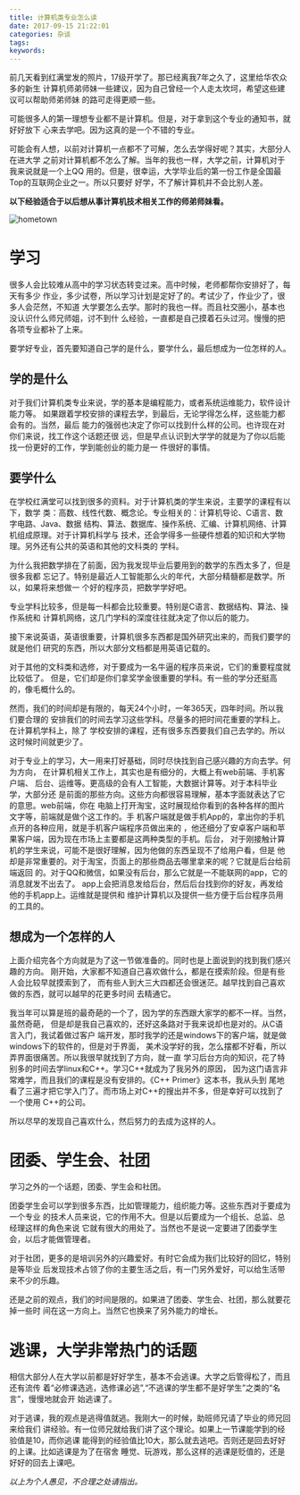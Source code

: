 ```yaml
---
title: 计算机类专业怎么读
date: 2017-09-15 21:22:01
categories: 杂谈
tags:
keywords:
---
```



前几天看到红满堂发的照片，17级开学了。那已经离我7年之久了，这里给华农众多的新生
计算机师弟师妹一些建议，因为自己曾经一个人走太坎坷，希望这些建议可以帮助师弟师妹
的路可走得更顺一些。

<!-- more -->

可能很多人的第一理想专业都不是计算机。但是，对于拿到这个专业的通知书，就好好放下
心来去学吧。因为这真的是一个不错的专业。

可能会有人想，以前对计算机一点都不了可解，怎么去学得好呢？其实，大部分人在进大学
之前对计算机都不怎么了解。当年的我也一样，大学之前，计算机对于我来说就是一个上QQ
用的。但是，很幸运，大学毕业后的第一份工作是全国最Top的互联网企业之一。所以只要好
好学，不了解计算机并不会比别人差。

**以下经验适合于以后想从事计算机技术相关工作的师弟师妹看。**

![hometown](https://tenfy.cn/picture/hometown.jpg)

# 学习
很多人会比较难从高中的学习状态转变过来。高中时候，老师都帮你安排好了，每天有多少
作业，多少试卷，所以学习计划是定好了的。考试少了，作业少了，很多人会茫然，不知道
大学要怎么去学。那时的我也一样。而且社交圈小，基本也没认识什么师兄师姐，讨不到什
么经验，一直都是自己摸着石头过河。慢慢的把各项专业都补了上来。

要学好专业，首先要知道自己学的是什么，要学什么，最后想成为一位怎样的人。

## 学的是什么
对于我们计算机类专业来说，学的基本是编程能力，或者系统运维能力，软件设计能力等。
如果跟着学校安排的课程去学，到最后，无论学得怎么样，这些能力都会有的。当然，最后
能力的强弱也决定了你可以找到什么样的公司。也许现在对你们来说，找工作这个话题还很
远，但是早点认识到大学学的就是为了你以后能找一份更好的工作，学到能创业的能力是一
件很好的事情。

## 要学什么
在学校红满堂可以找到很多的资料。对于计算机类的学生来说，主要学的课程有以下，数学
类：高数、线性代数、概念论。专业相关的：计算机导论、C语言、数字电路、Java、数据
结构、算法、数据库、操作系统、汇编、计算机网络、计算机组成原理。对于计算机科学与
技术，还会学得多一些硬件想着的知识和大学物理。另外还有公共的英语和其他的文科类的
学科。

为什么我把数学排在了前面，因为我发现毕业后要用到的数学的东西太多了，但是很多我都
忘记了。特别是最近人工智能那么火的年代，大部分精髓都是数学。所以，如果将来想做一
个好的程序员，把数学学好吧。


专业学科比较多，但是每一科都会比较重要。特别是C语言、数据结构、算法、操作系统和
计算机网络，这几门学科的深度往往就决定了你以后的能力。

接下来说英语，英语很重要，计算机很多东西都是国外研究出来的，而我们要学的就是他们
研究的东西，所以大部分文档都是用英语记载的。

对于其他的文科类和选修，对于要成为一名牛逼的程序员来说，它们的重要程度就比较低了。
但是，它们却是你们拿奖学金很重要的学科。有一些的学分还挺高的，像毛概什么的。

然而，我们的时间却是有限的，每天24个小时，一年365天，四年时间。所以我们要合理的
安排我们的时间去学习这些学科。尽量多的把时间花重要的学科上。在计算机学科上，除了
学校安排的课程，还有很多东西要我们自己去学的。所以这时候时间就更少了。

对于专业上的学习，大一用来打好基础，同时尽快找到自己感兴趣的方向去学。何为方向，
在计算机相关工作上，其实也是有细分的，大概上有web前端、手机客户端、
后台、运维等。更高级的会有人工智能，大数据计算等。对于本科毕业学，大部分还
是前面的那些方向。这些方向都很容易理解，基本字面就表达了它的意思。web前端，你在
电脑上打开淘宝，这时展现给你看到的各种各样的图片文字等，前端就是做个这工作的。手
机客户端就是做手机App的，拿出你的手机点开的各种应用，就是手机客户端程序员做出来的
，他还细分了安卓客户端和苹果客户端，因为现在市场上主要都是这两种类型的手机。后台，
对于刚接触计算机的学生来说，可能不是很好理解，因为他做的东西呈现不了给用户看，但是
他却是非常重要的。对于淘宝，页面上的那些商品去哪里拿来的呢？它就是后台给前端返回
的。对于QQ和微信，如果没有后台，那么它就是一不能联网的app，它的消息就发不出去了。
app上会把消息发给后台，然后后台找到你的好友，再发给他的手机app上。运维就是提供和
维护计算机以及提供一些方便于后台程序员用的工具的。

## 想成为一个怎样的人
上面介绍完各个方向就是为了这一节做准备的。同时也是上面说到的找到我们感兴趣的方向。
刚开始，大家都不知道自己喜欢做什么，都是在摸索阶段。但是有些人会比较早就摸索到了，
而有些人到大三大四都还会很迷茫。越早找到自己喜欢做的东西，就可以越早的花更多时间
去精通它。

我当年可以算是班的最奇葩的一个了，因为学的东西跟大家学的都不一样。当然，虽然奇葩，
但是却是我自己喜欢的，还好这条路对于我来说却也是对的。从C语言入门，我试着做过客户
端开发，那时我学的还是windows下的客户端，就是做windows下的软件的，但是对于界面，
美术没学好的我，怎么摆都不好看，所以弄界面很痛苦。所以我很早就找到了方向，就一直
学习后台方向的知识，花了特别多的时间去学linux和C++。学习C++就成为了我另外的原因，
因为这门语言非常难学，而且我们的课程是没有安排的。《C++ Primer》这本书，我从头到
尾地看了三遍才把它学入门了。而市场上对C++的搜出并不多，但是幸好可以找到了一个使用
C++的公司。

所以尽早的发现自己喜欢什么，然后努力的去成为这样的人。


# 团委、学生会、社团
学习之外的一个话题，团委、学生会和社团。

团委学生会可以学到很多东西，比如管理能力，组织能力等。这些东西对于要成为一个专业
的技术人员来说，它的作用不大。但是以后要成为一个组长、总监、总经理这样的角色来说
它就有很大的用处了。当然也不是说一定要进了团委学生会，以后才能做管理者。

对于社团，更多的是培训另外的兴趣爱好。有时它会成为我们比较好的回忆，特别是等毕业
后发现技术占领了你的主要生活之后，有一门另外爱好，可以给生活带来不少的乐趣。

还是之前的观点，我们的时间是限的。如果进了团委、学生会、社团，那么就要花掉一些时
间在这一方向上。当然它也换来了另外能力的增长。

# 逃课，大学非常热门的话题
相信大部分人在大学以前都是好好学生，基本不会逃课。大学之后管得松了，而且还有流传
着“必修课选逃，选修课必逃”,“不逃课的学生都不是好学生”之类的“名言”，慢慢地就会开
始逃课了。

对于逃课，我的观点是逃得值就逃。我刚大一的时候，助班师兄请了毕业的师兄回来给我们
讲经验。有一位师兄就给我们讲了这个理论。如果上一节课能学到的经验值是10，而你逃课
能得到的经验值比10大，那么就去逃吧。否则还是回去好好的上课。比如逃课是为了在宿舍
睡觉、玩游戏，那么这样的逃课是贬值的，还是好好的回去上课吧。


*以上为个人愚见，不合理之处请指出。*
